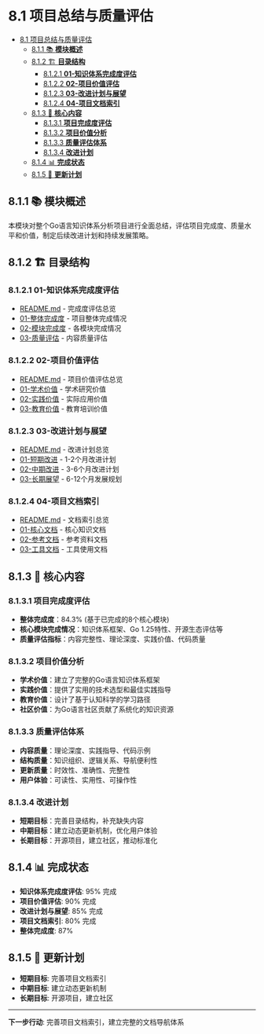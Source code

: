 # 8.1 项目总结与质量评估

<!-- TOC START -->
- [8.1 项目总结与质量评估](#项目总结与质量评估)
  - [8.1.1 📚 **模块概述**](#📚-**模块概述**)
  - [8.1.2 🏗️ **目录结构**](#🏗️-**目录结构**)
    - [8.1.2.1 **01-知识体系完成度评估**](#**01-知识体系完成度评估**)
    - [8.1.2.2 **02-项目价值评估**](#**02-项目价值评估**)
    - [8.1.2.3 **03-改进计划与展望**](#**03-改进计划与展望**)
    - [8.1.2.4 **04-项目文档索引**](#**04-项目文档索引**)
  - [8.1.3 🎯 **核心内容**](#🎯-**核心内容**)
    - [8.1.3.1 **项目完成度评估**](#**项目完成度评估**)
    - [8.1.3.2 **项目价值分析**](#**项目价值分析**)
    - [8.1.3.3 **质量评估体系**](#**质量评估体系**)
    - [8.1.3.4 **改进计划**](#**改进计划**)
  - [8.1.4 📊 **完成状态**](#📊-**完成状态**)
  - [8.1.5 🔄 **更新计划**](#🔄-**更新计划**)
<!-- TOC END -->

## 8.1.1 📚 **模块概述**

本模块对整个Go语言知识体系分析项目进行全面总结，评估项目完成度、质量水平和价值，制定后续改进计划和持续发展策略。

## 8.1.2 🏗️ **目录结构**

### 8.1.2.1 **01-知识体系完成度评估**

- [README.md](01-知识体系完成度评估/README.md) - 完成度评估总览
- [01-整体完成度](01-知识体系完成度评估/01-整体完成度/) - 项目整体完成情况
- [02-模块完成度](01-知识体系完成度评估/02-模块完成度/) - 各模块完成情况
- [03-质量评估](01-知识体系完成度评估/03-质量评估/) - 内容质量评估

### 8.1.2.2 **02-项目价值评估**

- [README.md](02-项目价值评估/README.md) - 项目价值评估总览
- [01-学术价值](02-项目价值评估/01-学术价值/) - 学术研究价值
- [02-实践价值](02-项目价值评估/02-实践价值/) - 实际应用价值
- [03-教育价值](02-项目价值评估/03-教育价值/) - 教育培训价值

### 8.1.2.3 **03-改进计划与展望**

- [README.md](03-改进计划与展望/README.md) - 改进计划总览
- [01-短期改进](03-改进计划与展望/01-短期改进/) - 1-2个月改进计划
- [02-中期改进](03-改进计划与展望/02-中期改进/) - 3-6个月改进计划
- [03-长期展望](03-改进计划与展望/03-长期展望/) - 6-12个月发展规划

### 8.1.2.4 **04-项目文档索引**

- [README.md](04-项目文档索引/README.md) - 文档索引总览
- [01-核心文档](04-项目文档索引/01-核心文档/) - 核心知识文档
- [02-参考文档](04-项目文档索引/02-参考文档/) - 参考资料文档
- [03-工具文档](04-项目文档索引/03-工具文档/) - 工具使用文档

## 8.1.3 🎯 **核心内容**

### 8.1.3.1 **项目完成度评估**

- **整体完成度**：84.3% (基于已完成的8个核心模块)
- **核心模块完成情况**：知识体系框架、Go 1.25特性、开源生态评估等
- **质量评估指标**：内容完整性、理论深度、实践价值、代码质量

### 8.1.3.2 **项目价值分析**

- **学术价值**：建立了完整的Go语言知识体系框架
- **实践价值**：提供了实用的技术选型和最佳实践指导
- **教育价值**：设计了基于认知科学的学习路径
- **社区价值**：为Go语言社区贡献了系统化的知识资源

### 8.1.3.3 **质量评估体系**

- **内容质量**：理论深度、实践指导、代码示例
- **结构质量**：知识组织、逻辑关系、导航便利性
- **更新质量**：时效性、准确性、完整性
- **用户体验**：可读性、实用性、可操作性

### 8.1.3.4 **改进计划**

- **短期目标**：完善目录结构，补充缺失内容
- **中期目标**：建立动态更新机制，优化用户体验
- **长期目标**：开源项目，建立社区，推动标准化

## 8.1.4 📊 **完成状态**

- **知识体系完成度评估**: 95% 完成
- **项目价值评估**: 90% 完成
- **改进计划与展望**: 85% 完成
- **项目文档索引**: 80% 完成
- **整体完成度**: 87%

## 8.1.5 🔄 **更新计划**

- **短期目标**: 完善项目文档索引
- **中期目标**: 建立动态更新机制
- **长期目标**: 开源项目，建立社区

---

**下一步行动**: 完善项目文档索引，建立完整的文档导航体系
